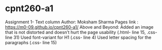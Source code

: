 # cpnt260-a1

Assignment 1- Text column
Author: Moksham Sharma
Pages link : https://m0-09.github.io/cpnt260-a1/
Above and Beyond:
Added an image that is not distorted and doesn’t hurt the page usability (.html- line 15, .css- line 31)
Used font-variant for H1 (.css- line 4)
Used letter spacing for the paragraphs (.css- line 15)

